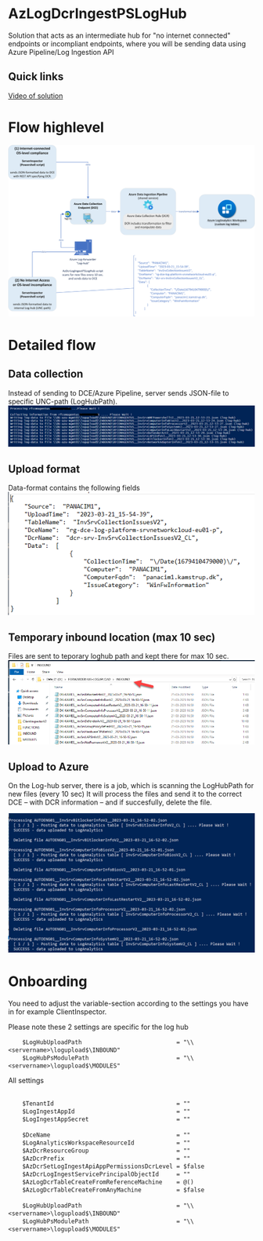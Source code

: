# AzLogDcrIngestPSLogHub
 Solution that acts as an intermediate hub for "no internet connected" endpoints or incompliant endpoints, where you will be sending data using Azure Pipeline/Log Ingestion API

## Quick links
[Video of solution](https://youtu.be/OLN2zCMxf1w)


# Flow highlevel
![Architecture](img/Architecture.png)

# Detailed flow

## Data collection
Instead of sending to DCE/Azure Pipeline, server sends JSON-file to specific UNC-path (LogHubPath).
![Collection from REST endpoint - ServerInspector](img/LogHub-collection.png)

## Upload format
Data-format contains the following fields
![Format of JSON data-file coming from REST endpoint](img/LogHub-upload-format.png)

## Temporary inbound location (max 10 sec)
Files are sent to teporary loghub path and kept there for max 10 sec.
![Inbound folder from endpoints](img/LogHub-inbound.png)

## Upload to Azure
On the Log-hub server, there is a job, which is scanning the LogHubPath for new files (every 10 sec)
It will process the files and send it to the correct DCE – with DCR information – and if succesfully, delete the file.

![Data being uploaded by log-hub (AzLogDcrIngestPSLogHub script)](img/LogHub-upload.png)


# Onboarding
You need to adjust the variable-section according to the settings you have in for example ClientInspector.

Please note these 2 settings are specific for the log hub

```
    $LogHubUploadPath                           = "\\<servername>\logupload$\INBOUND"
    $LogHubPsModulePath                         = "\\<servername>\logupload$\MODULES"

```

All settings
```

    $TenantId                                   = "" 
    $LogIngestAppId                             = "" 
    $LogIngestAppSecret                         = "" 

    $DceName                                    = "" 
    $LogAnalyticsWorkspaceResourceId            = "" 
    $AzDcrResourceGroup                         = ""
    $AzDcrPrefix                                = "" 
    $AzDcrSetLogIngestApiAppPermissionsDcrLevel = $false
    $AzDcrLogIngestServicePrincipalObjectId     = "" 
    $AzLogDcrTableCreateFromReferenceMachine    = @()
    $AzLogDcrTableCreateFromAnyMachine          = $false

    $LogHubUploadPath                           = "\\<servername>\logupload$\INBOUND"
    $LogHubPsModulePath                         = "\\<servername>\logupload$\MODULES"

```